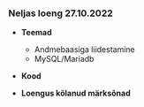 ### Neljas loeng 27.10.2022
- **Teemad**
  - Andmebaasiga liidestamine
  - MySQL/Mariadb

- **Kood**


- **Loengus kõlanud märksõnad**
